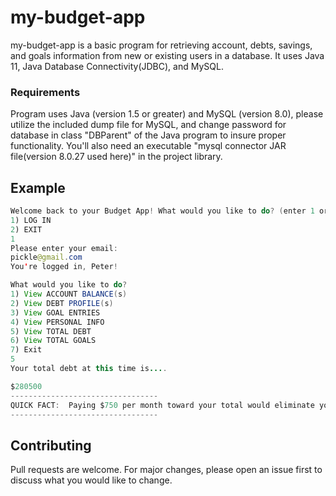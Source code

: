 # my-budget-app

my-budget-app is a basic program for retrieving account, debts, savings, and goals information from new or existing users in a database.  It uses Java 11, Java Database Connectivity(JDBC), and MySQL.

### Requirements

Program uses Java (version 1.5 or greater) and MySQL (version 8.0), please utilize the included dump file for MySQL, and change password for database in class "DBParent" of the Java program to insure proper functionality.  You'll also need an executable "mysql connector JAR file(version 8.0.27 used here)" in the project library.


## Example

```java
Welcome back to your Budget App! What would you like to do? (enter 1 or 2)
1) LOG IN
2) EXIT
1
Please enter your email:
pickle@gmail.com
You're logged in, Peter!

What would you like to do?
1) View ACCOUNT BALANCE(s)
2) View DEBT PROFILE(s)
3) View GOAL ENTRIES
4) View PERSONAL INFO
5) View TOTAL DEBT
6) View TOTAL GOALS
7) Exit
5
Your total debt at this time is....

$280500
---------------------------------
QUICK FACT:  Paying $750 per month toward your total would eliminate your debt in ~561 months (~46 years)..
---------------------------------
```

## Contributing
Pull requests are welcome. For major changes, please open an issue first to discuss what you would like to change.

